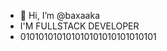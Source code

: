 - 👋 Hi, I’m @baxaaka
- I'M FULLSTACK DEVELOPER
- 010101010101010101010101010101

<!---
baxaaka/baxaaka is a ✨ special ✨ repository because its `README.md` (this file) appears on your GitHub profile.
You can click the Preview link to take a look at your changes.
--->
